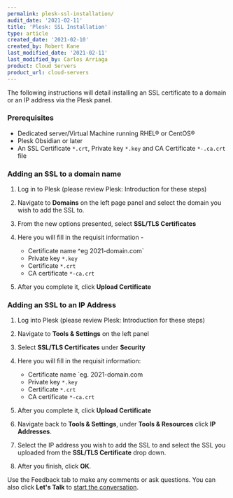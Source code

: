 ```yaml
---
permalink: plesk-ssl-installation/
audit_date: '2021-02-11'
title: 'Plesk: SSL Installation'
type: article
created_date: '2021-02-10'
created_by: Robert Kane
last_modified_date: '2021-02-11'
last_modified_by: Carlos Arriaga
product: Cloud Servers
product_url: cloud-servers
---
```


The following instructions will detail installing an SSL certificate to a domain or an IP 
address via the Plesk panel.


### Prerequisites 

 - Dedicated server/Virtual Machine running RHEL&reg; or CentOS&reg;
 - Plesk Obsidian or later
 - An SSL Certificate `*.crt`, Private key `*.key` and CA Certificate `*-.ca.crt` file


### Adding an SSL to a domain name 

1. Log in to Plesk (please review Plesk: Introduction for these steps)

2. Navigate to **Domains** on the left page panel and select the domain you wish to 
add the SSL to.

3. From the new options presented, select **SSL/TLS Certificates**

4. Here you will fill in the requisit information -
    - Certificate name ^eg 2021-domain.com`
    - Private key `*.key`
    - Certificate `*.crt`
    - CA certificate `*-ca.crt`

5. After you complete it, click **Upload Certificate**


### Adding an SSL to an IP Address

1. Log into Plesk (please review Plesk: Introduction for these steps)

2. Navigate to **Tools & Settings** on the left panel

3. Select **SSL/TLS Certificates** under **Security**

4. Here you will fill in the requisit information:

    - Certificate name `eg. 2021-domain.com
    - Private key `*.key`
    - Certificate `*.crt`
    - CA certificate `*-ca.crt`
    
5. After you complete it, click **Upload Certificate**

6. Navigate back to **Tools & Settings**, under **Tools & Resources** click **IP Addresses**.

7. Select the IP address you wish to add the SSL to and select the SSL you uploaded from 
the **SSL/TLS Certificate** 
drop down.

8. After you finish, click **OK**.

Use the Feedback tab to make any comments or ask questions. You can also click
**Let's Talk** to [start the conversation](https://www.rackspace.com/). 
